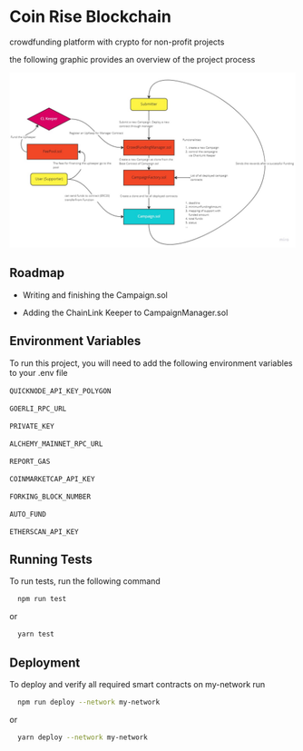 # Coin Rise Blockchain

crowdfunding platform with crypto for non-profit projects

the following graphic provides an overview of the project process

![Flow Chart coin-rise](./assets/Project-SmartContract-Overview.jpg)

## Roadmap

-   Writing and finishing the Campaign.sol

-   Adding the ChainLink Keeper to CampaignManager.sol

## Environment Variables

To run this project, you will need to add the following environment variables to your .env file

`QUICKNODE_API_KEY_POLYGON`

`GOERLI_RPC_URL`

`PRIVATE_KEY`

`ALCHEMY_MAINNET_RPC_URL`

`REPORT_GAS`

`COINMARKETCAP_API_KEY`

`FORKING_BLOCK_NUMBER`

`AUTO_FUND`

`ETHERSCAN_API_KEY`

## Running Tests

To run tests, run the following command

```bash
  npm run test
```

or

```bash
  yarn test
```

## Deployment

To deploy and verify all required smart contracts on my-network run

```bash
  npm run deploy --network my-network
```

or

```bash
  yarn deploy --network my-network
```

